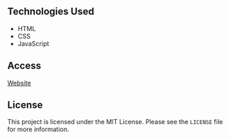 ## Technologies Used

- HTML
- CSS
- JavaScript

## Access

[Website](https://joandysson.github.io/)

## License

This project is licensed under the MIT License. Please see the `LICENSE` file for more information.
